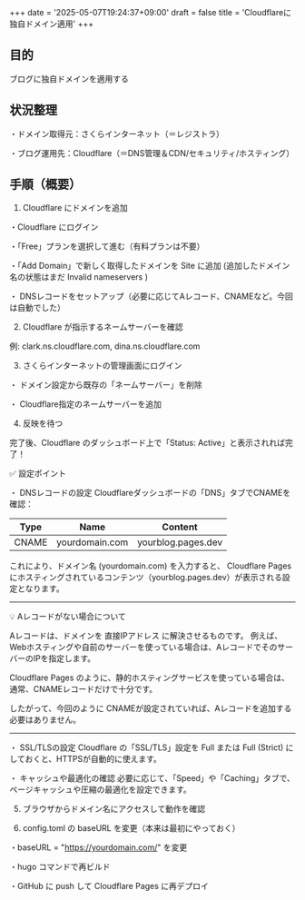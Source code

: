 +++
date = '2025-05-07T19:24:37+09:00'
draft = false
title = 'Cloudflareに独自ドメイン適用'
+++



## 目的

ブログに独自ドメインを適用する


## 状況整理
・ドメイン取得元：さくらインターネット（＝レジストラ）

・ブログ運用先：Cloudflare（＝DNS管理＆CDN/セキュリティ/ホスティング）



## 手順（概要）

1. Cloudflare にドメインを追加

・Cloudflare にログイン

・「Free」プランを選択して進む（有料プランは不要）

・「Add Domain」で新しく取得したドメインを Site に追加
(追加したドメイン名の状態はまだ Invalid nameservers )

・ DNSレコードをセットアップ（必要に応じてAレコード、CNAMEなど。今回は自動でした）

2. Cloudflare が指示するネームサーバーを確認

例: clark.ns.cloudflare.com, dina.ns.cloudflare.com

3. さくらインターネットの管理画面にログイン

・ ドメイン設定から既存の「ネームサーバー」を削除

・ Cloudflare指定のネームサーバーを追加

4. 反映を待つ

完了後、Cloudflare のダッシュボード上で「Status: Active」と表示されれば完了！


✅ 設定ポイント

・ DNSレコードの設定
Cloudflareダッシュボードの「DNS」タブでCNAMEを確認：

| Type  | Name        | Content                |
|-------|-------------|------------------------|
| CNAME | yourdomain.com | yourblog.pages.dev   |


これにより、ドメイン名 (yourdomain.com) を入力すると、
Cloudflare Pages にホスティングされているコンテンツ（yourblog.pages.dev）が表示される設定となります。


---
💡  Aレコードがない場合について

Aレコードは、ドメインを 直接IPアドレス に解決させるものです。
例えば、Webホスティングや自前のサーバーを使っている場合は、AレコードでそのサーバーのIPを指定します。

Cloudflare Pages のように、静的ホスティングサービスを使っている場合は、通常、CNAMEレコードだけで十分です。

したがって、今回のように CNAMEが設定されていれば、Aレコードを追加する必要はありません。

---


・ SSL/TLSの設定
Cloudflare の「SSL/TLS」設定を Full または Full (Strict) にしておくと、HTTPSが自動的に使えます。

・ キャッシュや最適化の確認
必要に応じて、「Speed」や「Caching」タブで、ページキャッシュや圧縮の最適化を設定できます。


5. ブラウザからドメイン名にアクセスして動作を確認
<p></p>


6. config.toml の baseURL を変更（本来は最初にやっておく）

・baseURL = "https://yourdomain.com/" を変更

・hugo コマンドで再ビルド

・GitHub に push して Cloudflare Pages に再デプロイ


